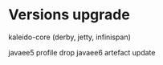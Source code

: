 # Versions upgrade 


kaleido-core (derby, jetty, infinispan)

javaee5 profile drop
javaee6 artefact update
